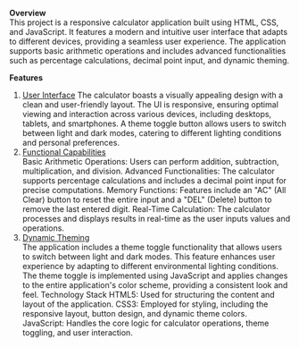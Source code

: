 **Overview**
<br>
This project is a responsive calculator application built using HTML, CSS, and JavaScript. It features a modern and intuitive user interface that adapts to different devices, providing a seamless user experience. The application supports basic arithmetic operations and includes advanced functionalities such as percentage calculations, decimal point input, and dynamic theming.

**Features**
<br>
1. <u>User Interface</u>
The calculator boasts a visually appealing design with a clean and user-friendly layout.
The UI is responsive, ensuring optimal viewing and interaction across various devices, including desktops, tablets, and smartphones.
A theme toggle button allows users to switch between light and dark modes, catering to different lighting conditions and personal preferences.
2. <u>Functional Capabilities</u><br>
Basic Arithmetic Operations: Users can perform addition, subtraction, multiplication, and division.
Advanced Functionalities: The calculator supports percentage calculations and includes a decimal point input for precise computations.
Memory Functions: Features include an "AC" (All Clear) button to reset the entire input and a "DEL" (Delete) button to remove the last entered digit.
Real-Time Calculation: The calculator processes and displays results in real-time as the user inputs values and operations.
3. <u>Dynamic Theming</u><br>
The application includes a theme toggle functionality that allows users to switch between light and dark modes. This feature enhances user experience by adapting to different environmental lighting conditions.
The theme toggle is implemented using JavaScript and applies changes to the entire application's color scheme, providing a consistent look and feel.
Technology Stack
HTML5: Used for structuring the content and layout of the application.
CSS3: Employed for styling, including the responsive layout, button design, and dynamic theme colors.
JavaScript: Handles the core logic for calculator operations, theme toggling, and user interaction.
